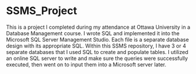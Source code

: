 # SSMS_Project
This is a project I completed during my attendance at Ottawa University in a Database Management course. I wrote SQL and implemented it into the Microsoft SQL Server Management Studio. Each file is a separate database design with its appropriate SQL.
Within this SSMS repository, I have 3 or 4 separate databases that I used SQL to create and populate tables. I utilized an online SQL server to write and make sure the queries were successfully executed, then went on to input them into a Microsoft server later.
